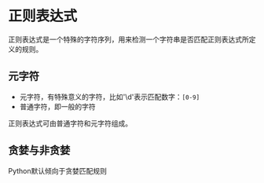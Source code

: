 # 正则表达式

正则表达式是一个特殊的字符序列，用来检测一个字符串是否匹配正则表达式所定义的规则。

## 元字符

- 元字符，有特殊意义的字符，比如'\d'表示匹配数字：`[0-9]`
- 普通字符，即一般的字符

正则表达式可由普通字符和元字符组成。

## 贪婪与非贪婪

Python默认倾向于贪婪匹配规则
